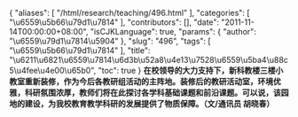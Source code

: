 {
    "aliases": [
        "/html/research/teaching/496.html"
    ],
    "categories": [
        "\u6559\u5b66\u79d1\u7814"
    ],
    "contributors": [],
    "date": "2011-11-14T00:00:00+08:00",
    "isCJKLanguage": true,
    "params": {
        "author": "\u6559\u79d1\u7814\u5904"
    },
    "slug": "496",
    "tags": [
        "\u6559\u5b66\u79d1\u7814"
    ],
    "title": "\u6211\u6821\u6559\u7814\u6d3b\u52a8\u4e13\u7528\u6559\u5ba4\u88c5\u4fee\u4e00\u65b0",
    "toc": true
}
**在校领导的大力支持下，新科教楼三楼小教室重新装修，作为今后各教研组活动的主阵地。装修后的教研活动室，环境优雅，科研氛围浓厚，教师们将在此探讨各学科基础课题和前沿课题。可以说，该园地的建设，为我校教育教学科研的发展提供了物质保障。（文/通讯员 胡晓春）**

